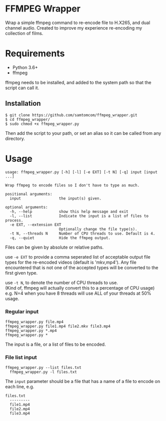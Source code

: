 # FFMPEG Wrapper

Wrap a simple ffmpeg command to re-encode file to H.X265, and dual channel audio.
Created to improve my experience re-encoding my collection of films.

# Requirements

* Python 3.6+
* ffmpeg 

ffmpeg needs to be installed, and added to the system path so that the script can call it.

## Installation

    $ git clone https://github.com/samtomcom/ffmpeg_wrapper.git
    $ cd ffmpeg_wrapper/
    $ sudo chmod +x ffmpeg_wrapper.py

Then add the script to your path, or set an alias so it can be called from any directory.

# Usage

```
usage: ffmpeg_wrapper.py [-h] [-l] [-e EXT] [-t N] [-q] input [input ...]

Wrap ffmpeg to encode files so I don't have to type as much.

positional arguments:
  input                 the input(s) given.

optional arguments:
  -h, --help            show this help message and exit
  -l, --list            Indicate the input is a list of files to process.
  -e EXT, --extension EXT
                        Optionally change the file type(s).
  -t N, --threads N     Number of CPU threads to use. Default is 4.
  -q, --quiet           Hide the ffmpeg output.
```

Files can be given by absolute or relative paths.

use `-e EXT` to provide a comma seperated list of acceptable output
file types for the re-encoded videos (default is 'mkv,mp4').
Any file encountered that is not one of the accepted types will be 
converted to the first given type.

use `-t N`, to denote the number of CPU threads to use.  
(Kind of, ffmpeg will actually convert this to a percentage of CPU usage)  
e.g. N=4 when you have 8 threads will use ALL of your threads at 50% usage.

### Regular input

    ffmpeg_wrapper.py file.mp4
    ffmpeg_wrapper.py file1.mp4 file2.mkv file3.mp4
    ffmpeg_wrapper.py *.mp4
    ffmpeg_wrapper.py * 

The input is a file, or a list of files to be encoded.

### File list input

    ffmpeg_wrapper.py --list files.txt
	  ffmpeg_wrapper.py -l files.txt
	
The `input` parameter should be a file that has a name of a file to
encode on each line, e.g.

    files.txt
	  ---------
	  file1.mp4
	  file2.mp4
	  file3.mp4




